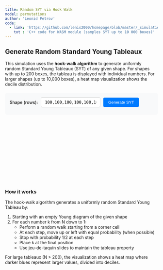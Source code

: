 ```yaml
---
title: Random SYT via Hook Walk
model: permutations
author: 'Leonid Petrov'
code:
  - link: 'https://github.com/lenis2000/homepage/blob/master/_simulations/permutations/2025-07-07-hookwalk-tableau.cpp'
    txt : 'C++ code for WASM module (samples SYT up to 10 000 boxes)'
---
```


<script src="https://cdnjs.cloudflare.com/ajax/libs/d3/7.8.5/d3.min.js"></script>
<script src="{{site.url}}/js/2025-07-07-hookwalk-tableau.js"></script>

<style>
  .controls {
    margin: 20px 0;
    padding: 15px;
    background: var(--background-secondary, #f8f9fa);
    border-radius: 8px;
  }
  
  .input-group {
    display: flex;
    align-items: center;
    gap: 10px;
    margin-bottom: 10px;
  }
  
  .input-group label {
    font-weight: 500;
  }
  
  .input-group input {
    padding: 8px 12px;
    border: 1px solid var(--border-color, #ccc);
    border-radius: 4px;
    font-family: monospace;
  }
  
  .input-group button {
    padding: 8px 16px;
    background: var(--accent-color, #007bff);
    color: white;
    border: none;
    border-radius: 4px;
    cursor: pointer;
    font-weight: 500;
  }
  
  .input-group button:hover {
    background: var(--accent-hover, #0056b3);
  }
  
  .section {
    margin: 20px 0;
    min-height: 200px;
  }
  
  .tableau-cell {
    fill: white;
    stroke: #333;
    stroke-width: 1;
  }
  
  .tableau-cell.filled {
    fill: #e8f4ff;
  }
  
  .tableau-text {
    text-anchor: middle;
    dominant-baseline: middle;
    font-family: monospace;
    font-size: 14px;
    fill: #333;
  }
</style>

<h2>Generate Random Standard Young Tableaux</h2>

<p>This simulation uses the <strong>hook-walk algorithm</strong> to generate uniformly random Standard Young Tableaux (SYT) of any given shape. For shapes with up to 200 boxes, the tableau is displayed with individual numbers. For larger shapes (up to 10,000 boxes), a heat map visualization shows the decile distribution.</p>

<div class="controls">
  <div class="input-group">
    <label for="shape-input">Shape (rows):</label>
    <input type="text" id="shape-input" value="100,100,100,100,100,100,100,100,100,100,100,100,100,100,100,100,100,100,100,100,100,100,100,100,100,100,100,100,100,100,100,100,100,100,100,100,100,100,100,100,100,100,100,100,100,100,100,100,100,100,100,100,100,100,100,100,100,100,100,100,100,100,100,100,100,100,100,100,100,100,100,100,100,100,100,100,100,100,100,100,100,100,100,100,100,100,100,100,100,100,100,100,100,100,100,100,100,100,100,100">
    <button id="generate-tableau">Generate SYT</button>
    <span id="hook-wasm-indicator" style="margin-left:10px;color:var(--text-secondary,#666);"></span>
  </div>
</div>

<div id="hook-tableau-container" class="section"></div>

<script>
// Rename the module to avoid conflicts with RSK
if (typeof Module !== 'undefined') {
  window.HookModule = Module;
}

class HookWalkVis {
  constructor() {
    this.shape = Array(100).fill(100);
    this.N     = 10000;
    this.tableau = [];
    this.wasm   = null;
    this.initWASM();
    this.setupEvents();
  }

  async initWASM(){
    if (typeof HookModule !== 'undefined'){
      await HookModule.ready;
      this.wasm = HookModule;
      document.getElementById('hook-wasm-indicator').textContent = '(WASM ready for N>500)';
      document.getElementById('hook-wasm-indicator').style.color = 'var(--accent-color,#28a745)';
    } else {
      document.getElementById('hook-wasm-indicator').textContent='(JavaScript mode)';
    }
  }

  setupEvents(){
    document.getElementById('generate-tableau').addEventListener('click',()=>this.generate());
  }

  parseShape(){
    const txt = document.getElementById('shape-input').value;
    const arr = txt.split(',').map(x=>parseInt(x.trim())).filter(x=>x>0);
    if(!arr.length){ alert('Bad shape'); return null; }
    this.shape = arr;
    this.N = arr.reduce((a,b)=>a+b,0);
    return arr;
  }

  async generate(){
    if(!this.parseShape()) return;

    if(this.wasm && this.N>500){
      // use WASM
      const sample = this.wasm.cwrap('sampleHookWalk','string',['string']);
      const getShape = this.wasm.cwrap('getTableauShape','string',[]);
      const getEntry = this.wasm.cwrap('getTableauEntry','number',['number','number']);
      const status = sample(this.shape.join(','));
      if(status!=='OK'){ alert('WASM failed'); return;}
      // rebuild tableau from wasm
      this.tableau = this.shape.map(r=>Array(r).fill(0));
      for(let r=0;r<this.shape.length;r++){
        for(let c=0;c<this.shape[r];c++){
          this.tableau[r][c]=getEntry(r,c);
        }
      }
    } else {
      // fallback JS hook-walk
      this.tableau = this.sampleHookWalkJS();
    }

    this.draw();
    
    // Debug: print tableau to console
    console.log('Generated SYT for shape:', this.shape.join(','));
    console.log('Total boxes N =', this.N);
    console.log('Tableau:');
    this.tableau.forEach((row, i) => {
      console.log(`Row ${i}: [${row.join(', ')}]`);
    });
  }

  /* ---------- NEW: uniform GNW hook-walk (N ≤ 500) ---------- */
  sampleHookWalkJS () {
    const rowLen = [...this.shape];                       // active row lengths
    const tableau = rowLen.map(r => Array(r).fill(0));

    /* active cell list, kept in row-major order                         */
    let cells = [];
    for (let r = 0; r < rowLen.length; ++r)
      for (let c = 0; c < rowLen[r]; ++c) cells.push([r, c]);

    for (let k = this.N; k >= 1; --k) {

      /* --- 1. start square = uniform among *all* empty squares ------- */
      const start = Math.floor(Math.random() * cells.length);
      let [r, c] = cells[start];

      /* --- 2. hook walk until (r,c) is a corner ---------------------- */
      while (true) {
        const arm = rowLen[r] - c - 1;                        // squares to the right
        let leg = 0;                                          // squares below
        for (let rr = r + 1; rr < rowLen.length && c < rowLen[rr]; ++rr) leg++;

        if (arm === 0 && leg === 0) break;                    // now a corner

        /* choose a *different* square in the hook uniformly at random  */
        const step = 1 + Math.floor(Math.random() * (arm + leg));
        if (step <= arm)            c += step;                // move right
        else                        r += (step - arm);        // move down
      }

      /* --- 3. fill the corner and shrink the active diagram --------- */
      tableau[r][c] = k;
      rowLen[r]--;                                            // corner removed

      /* fast in-place filter of the active-cell array                  */
      const newCells = [];
      for (const [rr, cc] of cells) {
        if (rr === r && cc === c) continue;                   // removed cell
        if (cc >= rowLen[rr])       continue;                 // past new row end
        newCells.push([rr, cc]);
      }
      cells = newCells;
    }
    return tableau;
  }

  /* ----------- drawing -------------- */
  draw(){
    const cont = document.getElementById('hook-tableau-container');
    cont.innerHTML='';
    if(this.N<=200){ this.drawSmall(cont); }
    else            { this.drawLarge(cont); }
  }

  drawSmall(cont){
    const cell=40,pad=5;
    const rows=this.tableau.length;
    const cols=Math.max(...this.shape);
    const svg=d3.select(cont).append('svg')
      .attr('width',cols*cell+2*pad)
      .attr('height',rows*cell+2*pad);
    const g=svg.append('g').attr('transform',`translate(${pad},${pad})`);
    this.tableau.forEach((row,r)=>{
      row.forEach((val,c)=>{
        g.append('rect').attr('x',c*cell).attr('y',r*cell)
          .attr('width',cell).attr('height',cell)
          .attr('class','tableau-cell filled');
        g.append('text').attr('x',c*cell+cell/2).attr('y',r*cell+cell/2)
          .attr('class','tableau-text').text(val);
      });
    });
  }

  drawLarge(cont){
    const cell=4;       // tiny pixels
    const pad=10;
    const rows=this.shape.length;
    const cols=Math.max(...this.shape);
    const svg=d3.select(cont).append('svg')
      .attr('width',cols*cell+2*pad)
      .attr('height',rows*cell+2*pad);
    const g=svg.append('g').attr('transform',`translate(${pad},${pad})`);
    const thresholds=[];
    for(let i=1;i<10;i++) thresholds.push(i*this.N/10);
    const palette=['#e3f2fd','#bbdefb','#90caf9','#64b5f6','#42a5f5',
                   '#2196f3','#1e88e5','#1976d2','#1565c0','#0d47a1']; // light→dark
    this.tableau.forEach((row,r)=>{
      row.forEach((val,c)=>{
        let idx=thresholds.findIndex(t=>val<=t)+1; // 1..10
        g.append('rect').attr('x',c*cell).attr('y',r*cell)
          .attr('width',cell).attr('height',cell)
          .attr('fill',palette[idx-1]).attr('stroke-width',0);
      });
    });
  }
}

const hookVis=new HookWalkVis();
</script>

<h3>How it works</h3>

<p>The hook-walk algorithm generates a uniformly random Standard Young Tableau by:</p>
<ol>
  <li>Starting with an empty Young diagram of the given shape</li>
  <li>For each number k from N down to 1:
    <ul>
      <li>Perform a random walk starting from a corner cell</li>
      <li>At each step, move up or left with equal probability (when possible)</li>
      <li>Stop with probability 1/2 at each step</li>
      <li>Place k at the final position</li>
      <li>Use jeu-de-taquin slides to maintain the tableau property</li>
    </ul>
  </li>
</ol>

<p>For large tableaux (N > 200), the visualization shows a heat map where darker blues represent larger values, divided into deciles.</p>